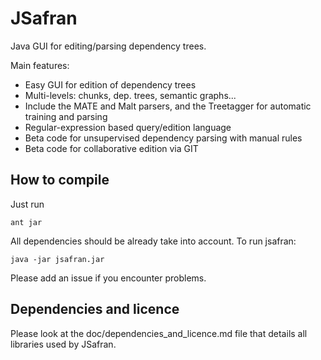JSafran
=======

Java GUI for editing/parsing dependency trees.

Main features:

* Easy GUI for edition of dependency trees
* Multi-levels: chunks, dep. trees, semantic graphs...
* Include the MATE and Malt parsers, and the Treetagger for automatic training and parsing
* Regular-expression based query/edition language
* Beta code for unsupervised dependency parsing with manual rules
* Beta code for collaborative edition via GIT

How to compile
--------------

Just run

    ant jar

All dependencies should be already take into account.
To run jsafran:

    java -jar jsafran.jar

Please add an issue if you encounter problems.

Dependencies and licence
------------------------
Please look at the doc/dependencies_and_licence.md file that details all libraries used by JSafran.
